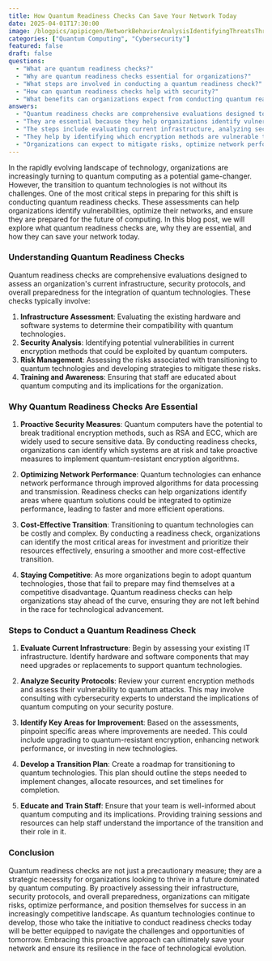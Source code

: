 ```yaml
---
title: How Quantum Readiness Checks Can Save Your Network Today
date: 2025-04-01T17:30:00
image: /blogpics/apipicgen/NetworkBehaviorAnalysisIdentifyingThreatsThroughPatterns-4KZY01IUYS.jpg
categories: ["Quantum Computing", "Cybersecurity"]
featured: false
draft: false
questions:
  - "What are quantum readiness checks?"
  - "Why are quantum readiness checks essential for organizations?"
  - "What steps are involved in conducting a quantum readiness check?"
  - "How can quantum readiness checks help with security?"
  - "What benefits can organizations expect from conducting quantum readiness checks?"
answers:
  - "Quantum readiness checks are comprehensive evaluations designed to assess an organization's current infrastructure, security protocols, and overall preparedness for integrating quantum technologies."
  - "They are essential because they help organizations identify vulnerabilities in current encryption methods, optimize network performance, manage transition risks, and stay competitive by preparing for the impact of quantum computing."
  - "The steps include evaluating current infrastructure, analyzing security protocols, identifying key areas for improvement, developing a transition plan, and educating and training staff about quantum computing."
  - "They help by identifying which encryption methods are vulnerable to quantum attacks and enabling organizations to implement quantum-resistant encryption algorithms proactively."
  - "Organizations can expect to mitigate risks, optimize network performance, ensure a cost-effective transition to quantum technologies, and maintain a competitive edge in the evolving technological landscape."
---
```

In the rapidly evolving landscape of technology, organizations are increasingly turning to quantum computing as a potential game-changer. However, the transition to quantum technologies is not without its challenges. One of the most critical steps in preparing for this shift is conducting quantum readiness checks. These assessments can help organizations identify vulnerabilities, optimize their networks, and ensure they are prepared for the future of computing. In this blog post, we will explore what quantum readiness checks are, why they are essential, and how they can save your network today.

### Understanding Quantum Readiness Checks

Quantum readiness checks are comprehensive evaluations designed to assess an organization's current infrastructure, security protocols, and overall preparedness for the integration of quantum technologies. These checks typically involve:

1. **Infrastructure Assessment**: Evaluating the existing hardware and software systems to determine their compatibility with quantum technologies.
2. **Security Analysis**: Identifying potential vulnerabilities in current encryption methods that could be exploited by quantum computers.
3. **Risk Management**: Assessing the risks associated with transitioning to quantum technologies and developing strategies to mitigate these risks.
4. **Training and Awareness**: Ensuring that staff are educated about quantum computing and its implications for the organization.

### Why Quantum Readiness Checks Are Essential

1. **Proactive Security Measures**: Quantum computers have the potential to break traditional encryption methods, such as RSA and ECC, which are widely used to secure sensitive data. By conducting readiness checks, organizations can identify which systems are at risk and take proactive measures to implement quantum-resistant encryption algorithms.

2. **Optimizing Network Performance**: Quantum technologies can enhance network performance through improved algorithms for data processing and transmission. Readiness checks can help organizations identify areas where quantum solutions could be integrated to optimize performance, leading to faster and more efficient operations.

3. **Cost-Effective Transition**: Transitioning to quantum technologies can be costly and complex. By conducting a readiness check, organizations can identify the most critical areas for investment and prioritize their resources effectively, ensuring a smoother and more cost-effective transition.

4. **Staying Competitive**: As more organizations begin to adopt quantum technologies, those that fail to prepare may find themselves at a competitive disadvantage. Quantum readiness checks can help organizations stay ahead of the curve, ensuring they are not left behind in the race for technological advancement.

### Steps to Conduct a Quantum Readiness Check

1. **Evaluate Current Infrastructure**: Begin by assessing your existing IT infrastructure. Identify hardware and software components that may need upgrades or replacements to support quantum technologies.

2. **Analyze Security Protocols**: Review your current encryption methods and assess their vulnerability to quantum attacks. This may involve consulting with cybersecurity experts to understand the implications of quantum computing on your security posture.

3. **Identify Key Areas for Improvement**: Based on the assessments, pinpoint specific areas where improvements are needed. This could include upgrading to quantum-resistant encryption, enhancing network performance, or investing in new technologies.

4. **Develop a Transition Plan**: Create a roadmap for transitioning to quantum technologies. This plan should outline the steps needed to implement changes, allocate resources, and set timelines for completion.

5. **Educate and Train Staff**: Ensure that your team is well-informed about quantum computing and its implications. Providing training sessions and resources can help staff understand the importance of the transition and their role in it.

### Conclusion

Quantum readiness checks are not just a precautionary measure; they are a strategic necessity for organizations looking to thrive in a future dominated by quantum computing. By proactively assessing their infrastructure, security protocols, and overall preparedness, organizations can mitigate risks, optimize performance, and position themselves for success in an increasingly competitive landscape. As quantum technologies continue to develop, those who take the initiative to conduct readiness checks today will be better equipped to navigate the challenges and opportunities of tomorrow. Embracing this proactive approach can ultimately save your network and ensure its resilience in the face of technological evolution.